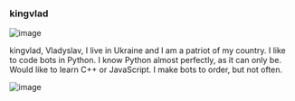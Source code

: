 ### kingvlad

![image](https://user-images.githubusercontent.com/99832659/217799048-df889e35-8e95-4a47-b15a-19f748c6b783.png)

kingvlad, Vladyslav, I live in Ukraine and I am a patriot of my country. I like to code bots in Python. I know Python almost perfectly, as it can only be. Would like to learn C++ or JavaScript. I make bots to order, but not often.

![image](https://img.shields.io/badge/kingvlad-python-blue)

